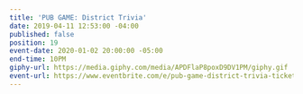 ```yaml
---
title: 'PUB GAME: District Trivia'
date: 2019-04-11 12:53:00 -04:00
published: false
position: 19
event-date: 2020-01-02 20:00:00 -05:00
end-time: 10PM
giphy-url: https://media.giphy.com/media/APDFlaP8poxD9DV1PM/giphy.gif
event-url: https://www.eventbrite.com/e/pub-game-district-trivia-tickets-87726774143
---
```


